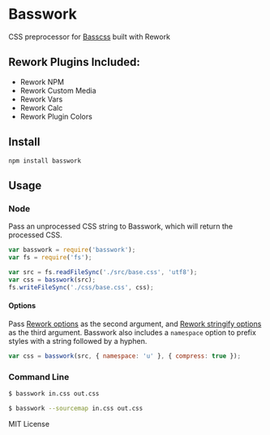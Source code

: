 # Basswork

CSS preprocessor for [Basscss](http://basscss.com) built with Rework

## Rework Plugins Included:
- Rework NPM
- Rework Custom Media
- Rework Vars
- Rework Calc
- Rework Plugin Colors

## Install

```
npm install basswork
```

## Usage

### Node

Pass an unprocessed CSS string to Basswork, which will return the processed CSS.

```javascript
var basswork = require('basswork');
var fs = require('fs');

var src = fs.readFileSync('./src/base.css', 'utf8');
var css = basswork(src);
fs.writeFileSync('./css/base.css', css);
```

#### Options

Pass [Rework options](https://github.com/reworkcss/css#api) as the second argument, and [Rework stringify options](https://github.com/reworkcss/css#cssstringifyobject-options) as the third argument.
Basswork also includes a `namespace` option to prefix styles with a string followed by a hyphen.

```javascript
var css = basswork(src, { namespace: 'u' }, { compress: true });
```

### Command Line

```sh
$ basswork in.css out.css
```

```sh
$ basswork --sourcemap in.css out.css
```

MIT License

